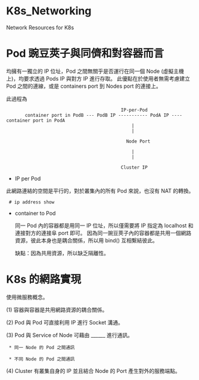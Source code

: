 # K8s_Networking
Network Resources for K8s

# Pod 豌豆莢子與同儕和對容器而言

均擁有一獨立的 IP 位址，Pod 之間無關乎是否運行在同一個 Node (虛擬主機上)，均要求透過 Pods IP 與對方 IP 進行存取。
此優點在於使用者無需考慮建立 Pod 之間的連線，或是 containers port 到 Nodes port 的連接上。

此過程為 



                                               IP-per-Pod
           container port in PodB --- PodB IP ----------- PodA IP ---- container port in PodA
                                                   |
                                                   |
                                                   
                                                 Node Port
                                                 
                                                   |
                                                   |
                                                  
                                               Cluster IP
                                                   
                                                   
* IP per Pod 

 此網路連結的空間是平行的，對於叢集內的所有 Pod 來說，也沒有 NAT 的轉換。
 
     # ip address show
 
* container to Pod

  同一 Pod 內的容器都是用同一 IP 位址，所以僅需要將 IP 指定為 localhost 和連接對方的連接阜 port 即可。
  因為同一豌豆莢子內的容器都是共用一個網路資源，彼此本身也是耦合關係，所以用 bind() 互相繫結彼此。
  
  缺點：因為共用資源，所以缺乏隔離性。
  
 
 # K8s 的網路實現
 
 使用微服務概念。
 
 (1) 容器與容器是共用網路資源的耦合關係。
 
 (2) Pod 與 Pod 可直接利用 IP 進行 Socket 溝通。
 
 (3) Pod 與 Service of Node 可藉由 ______  進行通訊。
 
     * 同一 Node 的 Pod 之間通訊
     
     * 不同 Node 的 Pod 之間通訊
 
 (4) Cluster 有叢集自身的 IP 並且結合 Node 的 Port 產生對外的服務端點。
  

  
